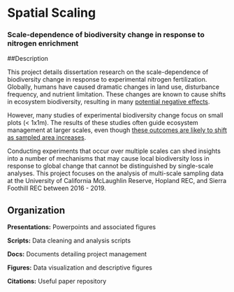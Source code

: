 # Spatial Scaling

### Scale-dependence of biodiversity change in response to nitrogen enrichment

##Description

This project details dissertation research on the scale-dependence of biodiversity change in response to experimental nitrogen fertilization. Globally, humans have caused dramatic changes in land use, disturbance frequency, and nutrient limitation. These changes are known to cause shifts in ecosystem biodiversity, resulting in many [potential negative effects](https://www.nature.com/articles/nature11148). 

However, many studies of experimental biodiversity change focus on small plots (< 1x1m). The results of these studies often guide ecosystem management at larger scales, even though [these outcomes are likely to shift as sampled area increases](https://onlinelibrary.wiley.com/doi/full/10.1111/ele.13151).  

Conducting experiments that occur over multiple scales can shed insights into a number of mechanisms that may cause local biodiversity loss in response to global change that cannot be distinguished by single-scale analyses. This project focuses on the analysis of multi-scale sampling data at the University of California McLaughlin Reserve, Hopland REC, and Sierra Foothill REC between 2016 - 2019.

## Organization

**Presentations:** Powerpoints and associated figures 

**Scripts:** Data cleaning and analysis scripts 

**Docs:** Documents detailing project management 

**Figures:** Data visualization and descriptive figures 

**Citations:** Useful paper repository 


